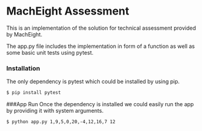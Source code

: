 # MachEight Assessment

This is an implementation of the solution for technical assessment provided by MachEight. 

The app.py file includes the implementation in form of a function as well as some basic unit tests using pytest.


### Installation

The only dependency is pytest which could be installed by using pip.

```sh
$ pip install pytest
```


###App Run
Once the dependency is installed we could easily run the app by providing it with system arguments.
```sh
$ python app.py 1,9,5,0,20,-4,12,16,7 12
```

